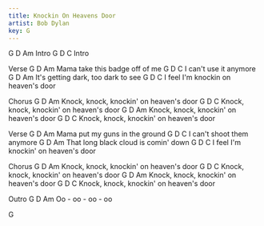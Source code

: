 ```yaml
---
title: Knockin On Heavens Door
artist: Bob Dylan
key: G
---
```

G D Am
Intro
G D C
Intro
 
Verse
G              D            Am
Mama take this badge off of me
G       D         C
I can't use it anymore
G            D                        Am
It's getting dark, too dark to see
G          D                   C
I feel I'm knockin on heaven's door
 
Chorus
G             D                    Am
Knock, knock, knockin' on heaven's door
G             D                    C
Knock, knock, knockin' on heaven's door
G             D                    Am
Knock, knock, knockin' on heaven's door
G             D                    C
Knock, knock, knockin' on heaven's door
 
Verse
G           D           Am
Mama put my guns in the ground
G       D             C
I can't shoot them anymore
G               D               Am
That long black cloud is comin' down
G          D                    C
I feel I'm knockin' on heaven's door
 
Chorus
G             D                    Am
Knock, knock, knockin' on heaven's door
G             D                    C
Knock, knock, knockin' on heaven's door
G             D                    Am
Knock, knock, knockin' on heaven's door
G             D                    C
Knock, knock, knockin' on heaven's door
 
Outro
G    D    Am
 Oo - oo - oo - oo
 
G